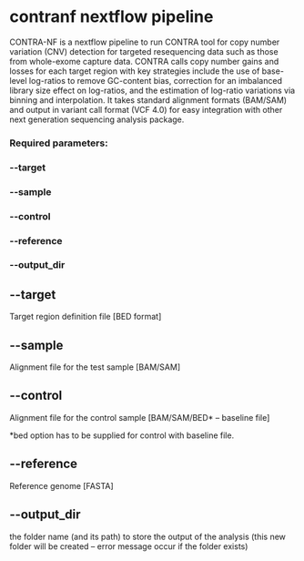 # contranf nextflow pipeline

CONTRA-NF is a nextflow pipeline to run CONTRA tool for copy number variation (CNV) detection for targeted resequencing data such as those from whole-exome capture data. CONTRA calls copy number gains and losses for each target region with key strategies include the use of base-level log-ratios to remove GC-content bias, correction for an imbalanced library size effect on log-ratios, and the estimation of log-ratio variations via binning and interpolation. It takes standard alignment formats (BAM/SAM) and output in variant call format (VCF 4.0) for easy integration with other next generation sequencing analysis package.

### Required parameters:

### --target
### --sample
### --control
### --reference
### --output_dir


## --target

Target region definition file [BED format]
## --sample

Alignment file for the test sample [BAM/SAM]
## --control 
Alignment file for the control sample [BAM/SAM/BED* – baseline file]

*bed option has to be supplied for control with baseline file.
## --reference

Reference genome [FASTA]
## --output_dir

the folder name (and its path) to store the output of the analysis (this new folder will be created – error message occur if the folder exists)
